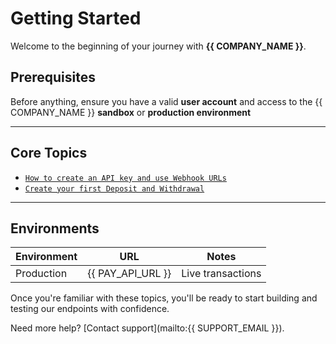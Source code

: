 # Getting Started

Welcome to the beginning of your journey with **{{ COMPANY_NAME }}**.

## Prerequisites

Before anything, ensure you have a valid **user account** and access to the {{ COMPANY_NAME }} **sandbox** or **production environment**

---

## Core Topics

- [`How to create an API key and use Webhook URLs`](./apiIntegration.md)
- [`Create your first Deposit and Withdrawal`](./createFirstDepositWithdrawal.md)

---

## Environments

| Environment | URL               | Notes             |
|-------------|-------------------|-------------------|
| Production  | {{ PAY_API_URL }} | Live transactions |

Once you're familiar with these topics, you'll be ready to start building and testing our endpoints with confidence.

Need more help? [Contact support](mailto:{{ SUPPORT_EMAIL }}).
